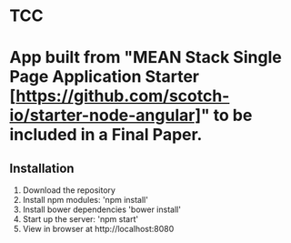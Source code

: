 # TCC
# App built from "MEAN Stack Single Page Application Starter [https://github.com/scotch-io/starter-node-angular]" to be included in a Final Paper.
## Installation
1. Download the repository
2. Install npm modules: 'npm install'
3. Install bower dependencies 'bower install'
4. Start up the server: 'npm start'
5. View in browser at http://localhost:8080